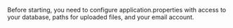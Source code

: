 Before starting, you need to configure application.properties with access to your database, paths for uploaded files, and your email account. 
